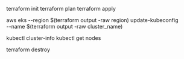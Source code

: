 terraform init
terraform plan
terraform apply

aws eks --region $(terraform output -raw region) update-kubeconfig \
    --name $(terraform output -raw cluster_name)

kubectl cluster-info
kubectl get nodes

terraform destroy

